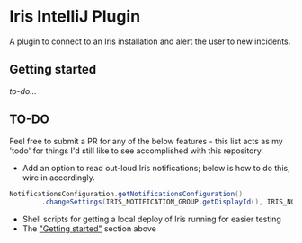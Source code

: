 # Iris IntelliJ Plugin
A plugin to connect to an Iris installation and alert the user to new incidents.

## Getting started
_to-do..._

## TO-DO
Feel free to submit a PR for any of the below features - this list acts as my 'todo' for things I'd still like to 
see accomplished with this repository.

- Add an option to read out-loud Iris notifications; below is how to do this, wire in accordingly.
```java
NotificationsConfiguration.getNotificationsConfiguration()
        .changeSettings(IRIS_NOTIFICATION_GROUP.getDisplayId(), IRIS_NOTIFICATION_GROUP.getDisplayType(), true, false);
```
- Shell scripts for getting a local deploy of Iris running for easier testing
- The ["Getting started"](#getting-started) section above